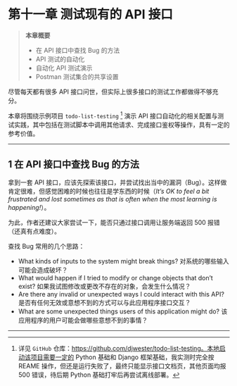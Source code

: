 # 第十一章 测试现有的 API 接口



> **本章概要**
>
> - 在 API 接口中查找 Bug 的方法
> - API 测试的自动化
> - 自动化 API 测试演示
> - Postman 测试集合的共享设置

尽管每天都有很多 API 接口问世，但实际上很多接口的测试工作都做得不够充分。

本章将围绕示例项目 `todo-list-testing` [^1] 演示 API 接口自动化的相关配置与测试实践，其中包括在测试脚本中调用其他请求、完成接口鉴权等操作，具有一定的参考价值。

---



## 1 在 API 接口中查找 Bug 的方法

拿到一套 API 接口，应该先探索该接口，并尝试找出当中的漏洞（Bug）。这样做肯定很难，但感觉困难的时候也往往是学东西的时候（*It’s OK to feel a bit frustrated and lost sometimes as that is often when the most learning is happening!*）。

为此，作者还建议大家尝试一下，能否只通过接口调用让服务端返回 500 报错（还真有点难度）。

查找 Bug 常用的几个思路：

- What kinds of inputs to the system might break things?
  对系统的哪些输入可能会造成破坏？
- What would happen if I tried to modify or change objects that don’t exist?
  如果我试图修改或更改不存在的对象，会发生什么情况？
- Are there any invalid or unexpected ways I could interact with this API?
  是否有任何无效或意想不到的方式可以与此应用程序接口交互？
- What are some unexpected things users of this application might do?
  该应用程序的用户可能会做哪些意想不到的事情？







---

[^1]: 详见 `GitHub` 仓库：https://github.com/djwester/todo-list-testing。本地启动该项目需要一定的 Python 基础和 Django 框架基础，我实测时完全按 REAME 操作，但还是运行失败了，最终只能显示接口文档页，其他页面均报 500 错误，待后期 Python 基础打牢后再尝试离线部署。



